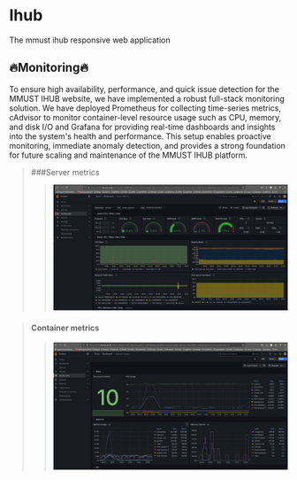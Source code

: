 # Ihub
The mmust ihub responsive web application

## 🔥️Monitoring🔥️
To ensure high availability, performance, and quick issue detection for the MMUST IHUB website, we have implemented a robust full-stack monitoring solution. We have deployed Prometheus for collecting time-series metrics, cAdvisor to monitor container-level resource usage such as CPU, memory, and disk I/O and Grafana for providing real-time dashboards and insights into the system's health and performance. This setup enables proactive monitoring, immediate anomaly detection, and provides a strong foundation for future scaling and maintenance of the MMUST IHUB platform.

> ###Server metrics
>> ![server metrics](./docs/images/server_metrics.png)

> #### Container metrics
>> ![container metrics](./docs/images/cAdvisor.png)